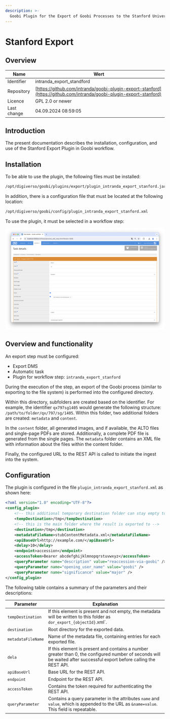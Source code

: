 ```yaml
---
description: >-
  Goobi Plugin for the Export of Goobi Processes to the Stanford University Digital Library
---
```


# Stanford Export

## Overview

Name                     | Wert
-------------------------|-----------
Identifier               | intranda_export_standford
Repository               | [https://github.com/intranda/goobi-plugin-export-stanford](https://github.com/intranda/goobi-plugin-export-stanford)
Licence              | GPL 2.0 or newer 
Last change    | 04.09.2024 08:59:05


## Introduction
The present documentation describes the installation, configuration, and use of the Stanford Export Plugin in Goobi workflow.

## Installation
To be able to use the plugin, the following files must be installed:

```bash
/opt/digiverso/goobi/plugins/export/plugin_intranda_export_stanford.jar
```

In addition, there is a configuration file that must be located at the following location:

```bash
/opt/digiverso/goobi/config/plugin_intranda_export_stanford.xml
```

To use the plugin, it must be selected in a workflow step:

![Configuration of the workflow step for using the plugin](images/goobi-plugin-export-stanford_screen1_en.png)


## Overview and functionality
An export step must be configured:

* Export DMS
* Automatic task
* Plugin for workflow step: `intranda_export_stanford`

During the execution of the step, an export of the Goobi process (similar to exporting to the file system) is performed into the configured directory.

Within this directory, subfolders are created based on the identifier. For example, the identifier `qx797sg1405` would generate the following structure: `/path/to/folder/qx/797/sg/1405`. Within this folder, two additional folders are created: `metadata` and `content`.

In the `content` folder, all generated images, and if available, the ALTO files and single-page PDFs are stored. Additionally, a complete PDF file is generated from the single pages. The `metadata` folder contains an XML file with information about the files within the content folder.

Finally, the configured URL to the REST API is called to initiate the ingest into the system.


## Configuration
The plugin is configured in the file `plugin_intranda_export_stanford.xml` as shown here:

```xml
<?xml version="1.0" encoding="UTF-8"?>
<config_plugin>
	<!-- this additional temporary destination folder can stay empty to get ignored -->
	<tempDestination>/tmp</tempDestination>
	<!-- this is the main folder where the result is exported to -->
	<destination>/tmp</destination>
	<metadataFileName>stubContentMetadata.xml</metadataFileName>
	<apiBaseUrl>http://example.com/</apiBaseUrl>
    <delay>10</delay>
	<endpoint>accession</endpoint>	
    <accessToken>Bearer abcdefghijklmnopqrstuvwxyz</accessToken>
    <queryParameter name="description" value="reaccession-via-goobi" />
    <queryParameter name="opening_user_name" value="goobi" />
    <queryParameter name="significance" value="major" />
</config_plugin>

```

The following table contains a summary of the parameters and their descriptions:

Parameter               | Explanation
------------------------|------------------------------------
| `tempDestination`  | If this element is present and not empty, the metadata will be written to this folder as `dor_export_{objectId}`.xml`.                                |
| `destination`      | Root directory for the exported data.                                                                                                               |
| `metadataFileName` | Name of the metadata file, containing entries for each exported file.                                                                               |
| `dela`             | If this element is present and contains a number greater than 0, the configured number of seconds will be waited after successful export before calling the REST API. |
| `apiBaseUrl`       | Base URL for the REST API.                                                                                                                          |
| `endpoint`         | Endpoint for the REST API.                                                                                                                          |
| `accessToken`      | Contains the token required for authenticating the REST API.                                                                                        |
| `queryParameter`   | Contains a query parameter in the attributes `name` and `value`, which is appended to the URL as `&name=value`. This field is repeatable.           |